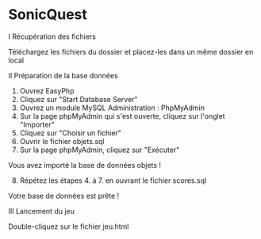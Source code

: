 # SonicQuest

I Récupération des fichiers
   
   Téléchargez les fichiers du dossier et placez-les dans un même dossier en local


II Préparation de la base données

  1. Ouvrez EasyPhp
  2. Cliquez sur "Start Database Server"
  3. Ouvrez un module MySQL Administration : PhpMyAdmin
  4. Sur la page phpMyAdmin qui s'est ouverte, cliquez sur l'onglet "Importer"
  5. Cliquez sur "Choisir un fichier"
  6. Ouvrir le fichier objets.sql
  7. Sur la page phpMyAdmin, cliquez sur "Exécuter"

Vous avez importé la base de données objets !

  8. Répétez les étapes 4. à 7. en ouvrant le fichier scores.sql
  
Votre base de données est prête !


III Lancement du jeu
   
   Double-cliquez sur le fichier jeu.html
